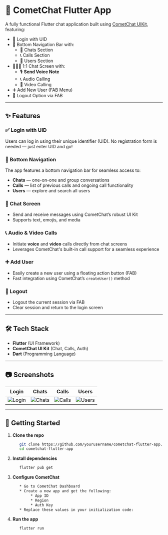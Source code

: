 # 📱 CometChat Flutter App

A fully functional Flutter chat application built using [CometChat UIKit](https://www.cometchat.com/), featuring:

- 🔐 Login with UID
- 📱 Bottom Navigation Bar with:
    - 💬 Chats Section
    - 📞 Calls Section
    - 👥 Users Section
- 🧑‍🤝‍🧑 1:1 Chat Screen with:
    - 🎙️ **Send Voice Note**
    - 📞 Audio Calling
    - 🎥 Video Calling
- ➕ Add New User (FAB Menu)
- 🚪 Logout Option via FAB

---

## ✨ Features

### ✅ Login with UID
Users can log in using their unique identifier (UID). No registration form is needed — just enter UID and go!

### 📲 Bottom Navigation
The app features a bottom navigation bar for seamless access to:
- **Chats** — one-on-one and group conversations
- **Calls** — list of previous calls and ongoing call functionality
- **Users** — explore and search all users

### 💬 Chat Screen
- Send and receive messages using CometChat’s robust UI Kit
- Supports text, emojis, and media

### 📞 Audio & Video Calls
- Initiate **voice** and **video** calls directly from chat screens
- Leverages CometChat's built-in call support for a seamless experience

### ➕ Add User
- Easily create a new user using a floating action button (FAB)
- Fast integration using CometChat’s `createUser()` method

### 🚪 Logout
- Logout the current session via FAB
- Clear session and return to the login screen

---

## 🛠️ Tech Stack

- **Flutter** (UI Framework)
- **CometChat UI Kit** (Chat, Calls, Auth)
- **Dart** (Programming Language)

---

## 📷 Screenshots

| Login | Chats | Calls | Users |
|-------|-------|-------|-------|
| ![Login](screenshots/login.png) | ![Chats](screenshots/chats.png) | ![Calls](screenshots/calls.png) | ![Users](screenshots/users.png) |

---


## 🚀 Getting Started

1. **Clone the repo**
    ```bash
       git clone https://github.com/yourusername/cometchat-flutter-app.git
       cd cometchat-flutter-app

2. **Install dependencies**
    ```bash
       flutter pub get

3. **Configure CometChat**
    ```bash
       * Go to CometChat Dashboard
       * Create a new app and get the following:
            * App ID
            * Region
            * Auth Key
       * Replace these values in your initialization code:

4. **Run the app**
    ```bash
       flutter run